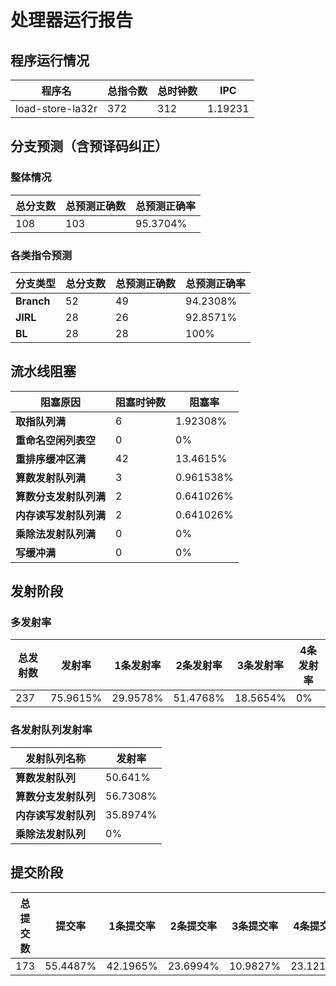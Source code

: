 # 处理器运行报告
## 程序运行情况
|程序名|总指令数|总时钟数|IPC|
|---|---|---|---|
|load-store-la32r|372|312|1.19231|

## 分支预测（含预译码纠正）
### 整体情况
|总分支数|总预测正确数|总预测正确率|
|---|---|---|
|108|103|95.3704%|

### 各类指令预测
|分支类型|总分支数|总预测正确数|总预测正确率|
|---|---|---|---|
|**Branch**| 52 | 49 | 94.2308%|
|**JIRL**| 28 | 26 | 92.8571%|
|**BL**| 28 | 28 | 100%|

## 流水线阻塞
|阻塞原因|阻塞时钟数|阻塞率|
|---|---|---|
|**取指队列满**| 6 | 1.92308%|
|**重命名空闲列表空**|0 | 0%|
|**重排序缓冲区满**|42 | 13.4615%|
|**算数发射队列满**|3 | 0.961538%|
|**算数分支发射队列满**|2 | 0.641026%|
|**内存读写发射队列满**|2 | 0.641026%|
|**乘除法发射队列满**|0 | 0%|
|**写缓冲满**|0 | 0%|

## 发射阶段
### 多发射率
|总发射数|发射率|1条发射率|2条发射率|3条发射率|4条发射率|
|---|---|---|---|---|---|
|237|75.9615%|29.9578%|51.4768%|18.5654%|0%|

### 各发射队列发射率
|发射队列名称|发射率|
|---|---|
|**算数发射队列**|50.641%|
|**算数分支发射队列**|56.7308%|
|**内存读写发射队列**|35.8974%|
|**乘除法发射队列**|0%|

## 提交阶段
|总提交数|提交率|1条提交率|2条提交率|3条提交率|4条提交率|
|---|---|---|---|---|---|
|173|55.4487%|42.1965%|23.6994%|10.9827%|23.1214%|
